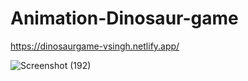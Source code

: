 # Animation-Dinosaur-game

https://dinosaurgame-vsingh.netlify.app/

![Screenshot (192)](https://github.com/vaibhav1710/Animation-Dinosaur-game/assets/76709517/43bbf200-23c7-4919-88ca-764410a63583)


